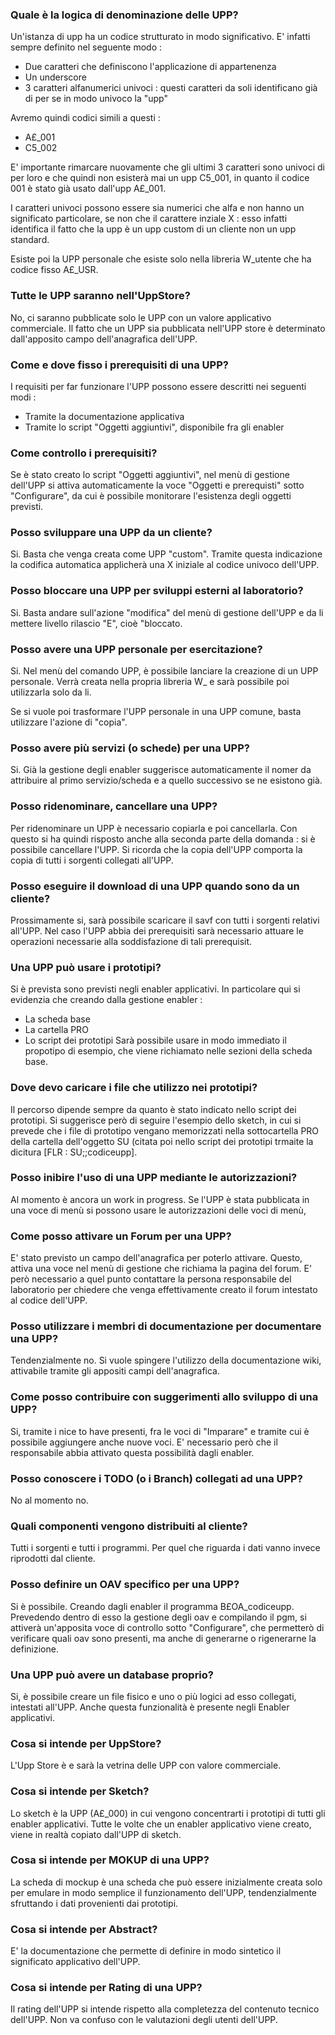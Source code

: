 ### **Quale è la logica di denominazione delle UPP?**

Un'istanza di upp ha un codice strutturato in modo significativo. E' infatti sempre definito nel seguente modo : 
-  Due caratteri che definiscono l'applicazione di appartenenza
-  Un underscore
-  3 caratteri alfanumerici univoci :  questi caratteri da soli identificano già di per se in modo univoco la "upp"

Avremo quindi codici simili a questi : 
-  A£_001
-  C5_002

E' importante rimarcare nuovamente che gli ultimi 3 caratteri sono univoci di per loro e che quindi non esisterà mai un upp C5_001, in quanto il codice 001 è stato già usato dall'upp A£_001.

I caratteri univoci possono essere sia numerici che alfa e non hanno un significato particolare, se non che il carattere inziale X :  esso infatti identifica il fatto che la upp è un upp custom di un cliente non un upp standard.

Esiste poi la UPP personale che esiste solo nella libreria W_utente che ha codice fisso A£_USR.

### **Tutte le UPP saranno nell'UppStore?**

No, ci saranno pubblicate solo le UPP con un valore applicativo commerciale. Il fatto che un UPP sia pubblicata nell'UPP store è determinato dall'apposito campo dell'anagrafica dell'UPP.

### **Come e dove fisso i prerequisiti di una UPP?**

I requisiti per far funzionare l'UPP possono essere descritti nei seguenti modi : 
-  Tramite la documentazione applicativa
-  Tramite lo script "Oggetti aggiuntivi", disponibile fra gli enabler

### **Come controllo i prerequisiti?**

Se è stato creato lo script "Oggetti aggiuntivi", nel menù di gestione dell'UPP si attiva automaticamente la voce "Oggetti e prerequisti" sotto "Configurare", da cui è possibile monitorare l'esistenza degli oggetti previsti.

### **Posso sviluppare una UPP da un cliente?**

Si. Basta che venga creata come UPP "custom". Tramite questa indicazione la codifica automatica applicherà una X iniziale al codice univoco dell'UPP.

### **Posso bloccare una UPP per sviluppi esterni al laboratorio?**

Si. Basta andare sull'azione "modifica" del menù di gestione dell'UPP e da li mettere livello rilascio "E", cioè "bloccato.

### **Posso avere una UPP personale per esercitazione?**

Si. Nel menù del comando UPP, è possibile lanciare la creazione di un UPP personale. Verrà creata nella propria libreria W_ e sarà possibile poi utilizzarla solo da li.

Se si vuole poi trasformare l'UPP personale in una UPP comune, basta utilizzare l'azione di "copia".

### **Posso avere più servizi (o schede) per una UPP?**

Si. Già la gestione degli enabler suggerisce automaticamente il nomer da attribuire al primo servizio/scheda e a quello successivo se ne esistono già.

### **Posso ridenominare, cancellare una UPP?**

Per ridenominare un UPP è necessario copiarla e poi cancellarla. Con questo si ha quindi risposto anche alla seconda parte della domanda :  si è possibile cancellare l'UPP.
Si ricorda che la copia dell'UPP comporta la copia di tutti i sorgenti collegati all'UPP.

### **Posso eseguire il download di una UPP quando sono da un cliente?**

Prossimamente si, sarà possibile scaricare il savf con tutti i sorgenti relativi all'UPP. Nel caso l'UPP abbia dei prerequisiti sarà necessario attuare le operazioni necessarie alla soddisfazione di tali prerequisit.

### **Una UPP può usare i prototipi?**

Si è prevista sono previsti negli enabler applicativi. In particolare qui si evidenzia che creando dalla gestione enabler : 
-  La scheda base
-  La cartella PRO
-  Lo script dei prototipi
Sarà possibile usare in modo immediato il propotipo di esempio, che viene richiamato nelle sezioni della scheda base.

### **Dove devo caricare i file che utilizzo nei prototipi?**

Il percorso dipende sempre da quanto è stato indicato nello script dei prototipi. Si suggerisce però di seguire l'esempio dello sketch, in cui si prevede che i file di prototipo vengano memorizzati nella sottocartella PRO della cartella dell'oggetto SU (citata poi nello script dei prototipi trmaite la dicitura [FLR : SU;;codiceupp].

### **Posso inibire l'uso di una UPP mediante le autorizzazioni?**

Al momento è ancora un work in progress. Se l'UPP è stata pubblicata in una voce di menù si possono usare le autorizzazioni delle voci di menù,

### **Come posso attivare un Forum per una UPP?**

E' stato previsto un campo dell'anagrafica per poterlo attivare. Questo, attiva una voce nel menù di gestione che richiama la pagina del forum. E' però necessario a quel punto contattare la persona responsabile del laboratorio per chiedere che venga effettivamente creato il forum intestato al codice dell'UPP.

### **Posso utilizzare i membri di documentazione per documentare una UPP?**

Tendenzialmente no. Si vuole spingere l'utilizzo della documentazione wiki, attivabile tramite gli appositi campi dell'anagrafica.

### **Come posso contribuire con suggerimenti allo sviluppo di una UPP?**

Si, tramite i nice to have presenti, fra le voci di "Imparare" e tramite cui è possibile aggiungere anche nuove voci. E' necessario però che il responsabile abbia attivato questa possibilità dagli enabler.

### **Posso conoscere i TODO (o i Branch) collegati ad una UPP?**

No al momento no.

### **Quali componenti vengono distribuiti al cliente?**

Tutti i sorgenti e tutti i programmi. Per quel che riguarda i dati vanno invece riprodotti dal cliente.

### **Posso definire un OAV specifico per una UPP?**

Si è possibile. Creando dagli enabler il programma B£OA_codiceupp. Prevedendo dentro di esso la gestione degli oav e compilando il pgm, si attiverà un'apposita voce di controllo sotto "Configurare", che permetterò di verificare quali oav sono presenti, ma anche di generarne o rigenerarne la definizione.

### **Una UPP può avere un database proprio?**

Si, è possibile creare un file fisico e uno o più logici ad esso collegati, intestati all'UPP. Anche questa funzionalità è presente negli Enabler applicativi.

### **Cosa si intende per UppStore?**

L'Upp Store è e sarà la vetrina delle UPP con valore commerciale.

### **Cosa si intende per Sketch?**

Lo sketch è la UPP (A£_000) in cui vengono concentrarti i prototipi di tutti gli enabler applicativi. Tutte le volte che un enabler applicativo viene creato, viene in realtà copiato dall'UPP di sketch.

### **Cosa si intende per MOKUP di una UPP?**

La scheda di mockup è una scheda che può essere inizialmente creata solo per emulare in modo semplice il funzionamento dell'UPP, tendenzialmente sfruttando i dati provenienti dai prototipi.

### **Cosa si intende per Abstract?**

E' la documentazione che permette di definire in modo sintetico il significato applicativo dell'UPP.

### **Cosa si intende per Rating di una UPP?**

Il rating dell'UPP si intende rispetto alla completezza del contenuto tecnico dell'UPP. Non va confuso con le valutazioni degli utenti dell'UPP.
